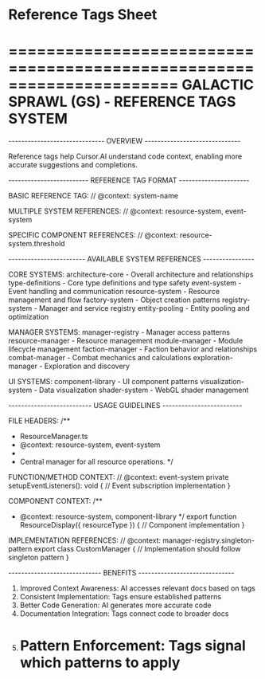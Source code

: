 # Reference Tags Sheet

======================================================================
GALACTIC SPRAWL (GS) - REFERENCE TAGS SYSTEM
======================================================================

------------------------------ OVERVIEW ------------------------------

Reference tags help Cursor.AI understand code context, enabling more
accurate suggestions and completions.

------------------------- REFERENCE TAG FORMAT ----------------------

BASIC REFERENCE TAG:
// @context: system-name

MULTIPLE SYSTEM REFERENCES:
// @context: resource-system, event-system

SPECIFIC COMPONENT REFERENCES:
// @context: resource-system.threshold

------------------------ AVAILABLE SYSTEM REFERENCES ----------------

CORE SYSTEMS:
architecture-core - Overall architecture and relationships
type-definitions - Core type definitions and type safety
event-system - Event handling and communication
resource-system - Resource management and flow
factory-system - Object creation patterns
registry-system - Manager and service registry
entity-pooling - Entity pooling and optimization

MANAGER SYSTEMS:
manager-registry - Manager access patterns
resource-manager - Resource management
module-manager - Module lifecycle management
faction-manager - Faction behavior and relationships
combat-manager - Combat mechanics and calculations
exploration-manager - Exploration and discovery

UI SYSTEMS:
component-library - UI component patterns
visualization-system - Data visualization
shader-system - WebGL shader management

-------------------------- USAGE GUIDELINES -------------------------

FILE HEADERS:
/\*\*

- ResourceManager.ts
- @context: resource-system, event-system
-
- Central manager for all resource operations.
  \*/

FUNCTION/METHOD CONTEXT:
// @context: event-system
private setupEventListeners(): void {
// Event subscription implementation
}

COMPONENT CONTEXT:
/\*\*

- @context: resource-system, component-library
  \*/
  export function ResourceDisplay({ resourceType }) {
  // Component implementation
  }

IMPLEMENTATION REFERENCES:
// @context: manager-registry.singleton-pattern
export class CustomManager {
// Implementation should follow singleton pattern
}

----------------------------- BENEFITS ------------------------------

1. Improved Context Awareness: AI accesses relevant docs based on tags
2. Consistent Implementation: Tags ensure established patterns
3. Better Code Generation: AI generates more accurate code
4. Documentation Integration: Tags connect code to broader docs
5. # Pattern Enforcement: Tags signal which patterns to apply
